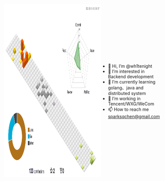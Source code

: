 <div style="display: flex;justify-content: space-around;align-items: center;">
<div>
  <a href="https://github.com/wh1tenight">
    <img height="560px" src="/profile-3d-contrib/profile-south-season-animate.svg">
  </a>
</div>
  
- 👋 Hi, I’m @wh1tenight
- 👀 I’m interested in Backend development
- 🌱 I’m currently learning golang、java and distributed system
- 💞️ I’m working in Tencent/WXG/WeCom
- 📫 How to reach me sparksqchen@gmail.com

<!---
wh1tenight/wh1tenight is a ✨ special ✨ repository because its `README.md` (this file) appears on your GitHub profile.
You can click the Preview link to take a look at your changes.
--->
